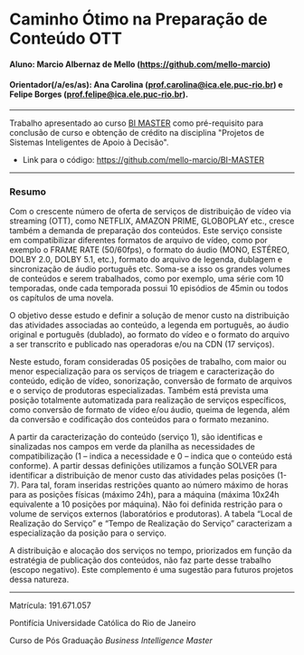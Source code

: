 # Caminho Ótimo na Preparação de Conteúdo OTT

#### Aluno: Marcio Albernaz de Mello (https://github.com/mello-marcio) 
#### Orientador(/a/es/as): Ana Carolina (prof.carolina@ica.ele.puc-rio.br) e Felipe Borges (prof.felipe@ica.ele.puc-rio.br).

---

Trabalho apresentado ao curso [BI MASTER](https://ica.puc-rio.ai/bi-master) como pré-requisito para conclusão de curso e obtenção de crédito na disciplina "Projetos de Sistemas Inteligentes de Apoio à Decisão".

- Link para o código: https://github.com/mello-marcio/BI-MASTER

---

### Resumo

Com o crescente número de oferta de serviços de distribuição de vídeo via streaming (OTT), como NETFLIX, AMAZON PRIME, GLOBOPLAY etc., cresce também a demanda de preparação dos conteúdos. 
Este serviço consiste em compatibilizar diferentes formatos de arquivo de vídeo, como por exemplo o FRAME RATE (50/60fps), o formato do áudio (MONO, ESTÉREO, DOLBY 2.0, DOLBY 5.1, etc.), formato do arquivo de legenda, dublagem e sincronização de áudio português etc. Soma-se a isso os grandes volumes de conteúdos e serem trabalhados, como por exemplo, uma série com 10 temporadas, onde cada temporada possui 10 episódios de 45min ou todos os capítulos de uma novela.

O objetivo desse estudo e definir a solução de menor custo na distribuição das atividades associadas ao conteúdo, a legenda em português, ao áudio original e português (dublado), ao formato do vídeo e o formato do arquivo a ser transcrito e publicado nas operadoras e/ou na CDN (17 serviços).

Neste estudo, foram consideradas 05 posições de trabalho, com maior ou menor especialização para os serviços de triagem e caracterização do conteúdo, edição de vídeo, sonorização, conversão de formato de arquivos e o serviço de produtoras especializadas. Também está prevista uma posição totalmente automatizada para realização de serviços específicos, como conversão de formato de vídeo e/ou áudio, queima de legenda, além da conversão e codificação dos conteúdos para o formato mezanino.

A partir da caracterização do conteúdo (serviço 1), são identificas e sinalizadas nos campos em verde da planilha as necessidades de compatibilização (1 – indica a necessidade e 0 – indica que o conteúdo está conforme). A partir dessas definições utilizamos a função SOLVER para identificar a distribuição de menor custo das atividades pelas posições (1-7). Para tal, foram inseridas restrições quanto ao número máximo de horas para as posições físicas (máximo 24h), para a máquina (máxima 10x24h equivalente a 10 posições por máquina). Não foi definida restrição para o volume de serviços externos (laboratórios e produtoras). A tabela “Local de Realização do Serviço” e “Tempo de Realização do Serviço” caracterizam a especialização da posição para o serviço.

A distribuição e alocação dos serviços no tempo, priorizados em função da estratégia de publicação dos conteúdos, não faz parte desse trabalho (escopo negativo). Este complemento é uma sugestão para futuros projetos dessa natureza.

---

Matrícula: 191.671.057

Pontifícia Universidade Católica do Rio de Janeiro

Curso de Pós Graduação *Business Intelligence Master*
